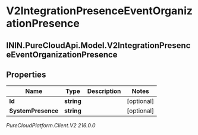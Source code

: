 # V2IntegrationPresenceEventOrganizationPresence

## ININ.PureCloudApi.Model.V2IntegrationPresenceEventOrganizationPresence

## Properties

|Name | Type | Description | Notes|
|------------ | ------------- | ------------- | -------------|
| **Id** | **string** |  | [optional] |
| **SystemPresence** | **string** |  | [optional] |



_PureCloudPlatform.Client.V2 216.0.0_
